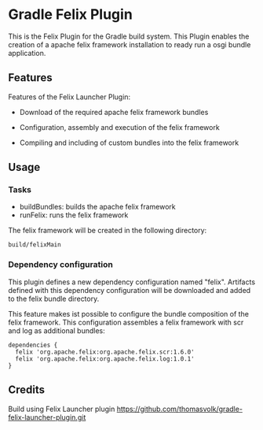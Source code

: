 Gradle Felix Plugin
============================

This is the Felix Plugin for the Gradle build system. This Plugin enables
the creation of a apache felix framework installation to ready run a osgi bundle
application.

Features
--------

Features of the Felix Launcher Plugin:

* Download of the required apache felix framework bundles

* Configuration, assembly and execution of the felix framework

* Compiling and including of custom bundles into the felix framework

Usage
-----

### Tasks ###

 * buildBundles: builds the apache felix framework
 * runFelix: runs the felix framework

The felix framework will be created in the following directory:

	build/felixMain

### Dependency configuration ###

This plugin defines a new dependency configuration named "felix".
Artifacts defined with this dependency configuration will be downloaded and
added to the felix bundle directory.

This feature makes ist possible to configure the bundle composition of the
felix framework. This configuration assembles a felix framework with
scr and log as additional bundles:

	dependencies {
	  felix 'org.apache.felix:org.apache.felix.scr:1.6.0'
	  felix 'org.apache.felix:org.apache.felix.log:1.0.1'
	}

Credits
-----

Build using Felix Launcher plugin
 https://github.com/thomasvolk/gradle-felix-launcher-plugin.git
